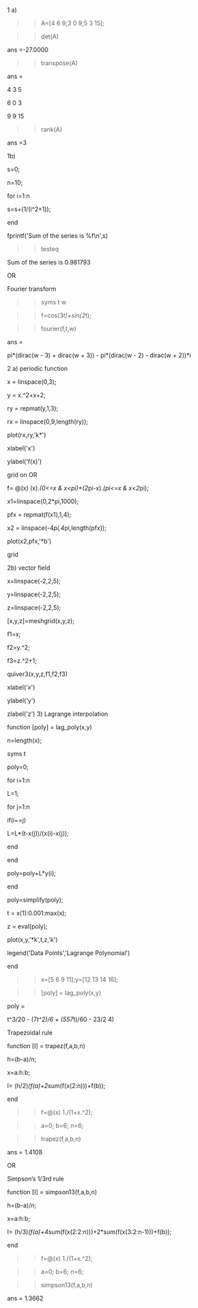 1 a)
>> A=[4 6 9;3 0 9;5 3 15];

>> det(A)

ans =-27.0000


>> transpose(A)

ans =

 4 3 5

 6 0 3

 9 9 15


>> rank(A)

ans =3



1b) 


s=0;

n=10;

for i=1:n

 s=s+(1/(i^2+1));

end

fprintf('Sum of the series is %f\n',s)

>> testeq

Sum of the series is 0.981793

 

OR

Fourier transform 

>> syms t w

>> f=cos(3*t)+sin(2*t);

>> fourier(f,t,w)

ans =

pi*(dirac(w - 3) + dirac(w + 3)) - pi*(dirac(w - 2) - dirac(w + 2))*i



2 a) periodic function 

x = linspace(0,3);

y = x.^2+x+2;

ry = repmat(y,1,3);

rx = linspace(0,9,length(ry));

plot(rx,ry,'k*')

xlabel('x')

ylabel('f(x)')

grid on
OR


f= @(x) (x).*(0<=x & x<pi)+(2*pi-x).*(pi<=x & x<2*pi);

x1=linspace(0,2*pi,1000);

pfx = repmat(f(x1),1,4);

x2 = linspace(-4*pi,4*pi,length(pfx));

plot(x2,pfx,'*b')

grid


2b) vector field 

x=linspace(-2,2,5);

y=linspace(-2,2,5);

z=linspace(-2,2,5);

[x,y,z]=meshgrid(x,y,z);

f1=x;

f2=y.^2;

f3=z.^2+1;

quiver3(x,y,z,f1,f2,f3)

xlabel('x')

ylabel('y')

zlabel('z')
3) Lagrange interpolation 

function [poly] = lag_poly(x,y)

n=length(x);

syms t

poly=0;

for i=1:n

 L=1;

 for j=1:n

 if(i~=j)

 L=L*(t-x(j))/(x(i)-x(j));

 end

 end

 poly=poly+L*y(i);

end

poly=simplify(poly);

t = x(1):0.001:max(x);

z = eval(poly);

plot(x,y,'*k',t,z,'k')

legend('Data Points','Lagrange Polynomial')

end

>> x=[5 6 9 11];y=[12 13 14 16];

>> [poly] = lag_poly(x,y)

poly =

t^3/20 - (7*t^2)/6 + (557*t)/60 - 23/2
4)

Trapezoidal rule

function [I] = trapez(f,a,b,n) 

h=(b-a)/n;

x=a:h:b; 

I= (h/2)*(f(a)+2*sum(f(x(2:n)))+f(b));

end

>> f=@(x) 1./(1+x.^2);

>> a=0; b=6; n=6;

>> trapez(f,a,b,n) 

ans = 1.4108


OR


Simpson’s 1/3rd rule

function [I] = simpson13(f,a,b,n)

h=(b-a)/n;

x=a:h:b;

I= (h/3)*(f(a)+4*sum(f(x(2:2:n)))+2*sum(f(x(3:2:n-1)))+f(b));

end

>> f=@(x) 1./(1+x.^2);

>> a=0; b=6; n=6;

>> simpson13(f,a,b,n)

ans = 1.3662
